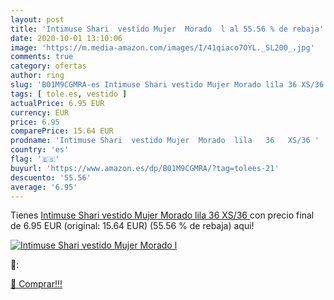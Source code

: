 ```yaml
---
layout: post
title: 'Intimuse Shari  vestido Mujer  Morado  l al 55.56 % de rebaja'
date: 2020-10-01 13:10:06
image: 'https://m.media-amazon.com/images/I/41qiaco7OYL._SL200_.jpg'
comments: true
category: ofertas
author: ring
slug: 'B01M9CGMRA-es Intimuse Shari vestido Mujer Morado lila 36 XS/36'
tags: [ tole.es, vestido ]
actualPrice: 6.95 EUR
currency: EUR
price: 6.95
comparePrice: 15.64 EUR
prodname: 'Intimuse Shari  vestido Mujer  Morado  lila   36   XS/36 '
country: 'es'
flag: '🇪🇸'
buyurl: 'https://www.amazon.es/dp/B01M9CGMRA/?tag=tolees-21'
descuento: '55.56'
average: '6.95'
---
```


Tienes [Intimuse Shari  vestido Mujer  Morado  lila   36   XS/36 ](https://www.amazon.es/dp/B01M9CGMRA/?tag=tolees-21) con precio final de  6.95 EUR (original: 15.64 EUR) (55.56 %  de rebaja) aqui!

[![Intimuse Shari  vestido Mujer  Morado  l](https://m.media-amazon.com/images/I/41qiaco7OYL._SL200_.jpg)](https://www.amazon.es/dp/B01M9CGMRA/?tag=tolees-21)

🔎:


[🛒 Comprar!!!](https://www.amazon.es/dp/B01M9CGMRA/?tag=tolees-21)
